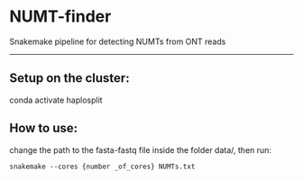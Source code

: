 # NUMT-finder
Snakemake pipeline for detecting NUMTs from ONT reads

---
## Setup on the cluster: 
conda activate haplosplit

## How to use:
change the path to the fasta-fastq file inside the folder data/, then run:

```
snakemake --cores {number _of_cores} NUMTs.txt
```
